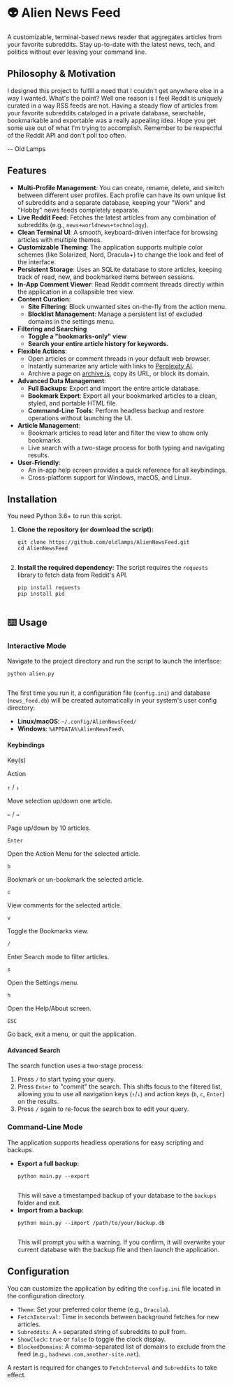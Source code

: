 # 👽 Alien News Feed

A customizable, terminal-based news reader that aggregates articles from your favorite subreddits. Stay up-to-date with the latest news, tech, and politics without ever leaving your command line.

## Philosophy & Motivation

I designed this project to fulfill a need that I couldn't get anywhere else in a way I wanted. What's the point? Well one reason is I feel Reddit is uniquely curated in a way RSS feeds are not. Having a steady flow of articles from your favorite subreddits cataloged in a private database, searchable, bookmarkable and exportable was a really appealing idea. Hope you get some use out of what I'm trying to accomplish. Remember to be respectful of the Reddit API and don't poll too often.

\-- Old Lamps

## Features

* **Multi-Profile Management**: You can create, rename, delete, and switch between different user profiles. Each profile can have its own unique list of subreddits and a separate database, keeping your "Work" and "Hobby" news feeds completely separate.
* **Live Reddit Feed**: Fetches the latest articles from any combination of subreddits (e.g., `news+worldnews+technology`).
* **Clean Terminal UI**: A smooth, keyboard-driven interface for browsing articles with multiple themes.
* **Customizable Theming**: The application supports multiple color schemes (like Solarized, Nord, Dracula+) to change the look and feel of the interface.
* **Persistent Storage**: Uses an SQLite database to store articles, keeping track of read, new, and bookmarked items between sessions.
* **In-App Comment Viewer**: Read Reddit comment threads directly within the application in a collapsible tree view.
* **Content Curation**:
  * **Site Filtering**: Block unwanted sites on-the-fly from the action menu.
  * **Blocklist Management**: Manage a persistent list of excluded domains in the settings menu.
* **Filtering and Searching**
   * **Toggle a "bookmarks-only" view**
   * **Search your entire article history for keywords.**
* **Flexible Actions**:
  * Open articles or comment threads in your default web browser.
  * Instantly summarize any article with links to [Perplexity AI](https://www.perplexity.ai/ "null").
  * Archive a page on [archive.is](https://archive.is "null"), copy its URL, or block its domain.
* **Advanced Data Management**:
  * **Full Backups**: Export and import the entire article database.
  * **Bookmark Export**: Export all your bookmarked articles to a clean, styled, and portable HTML file.
  * **Command-Line Tools**: Perform headless backup and restore operations without launching the UI.
* **Article Management**:
  * Bookmark articles to read later and filter the view to show only bookmarks.
  * Live search with a two-stage process for both typing and navigating results.
* **User-Friendly**:
  * An in-app help screen provides a quick reference for all keybindings.
  * Cross-platform support for Windows, macOS, and Linux.

## Installation

You need Python 3.6+ to run this script.

1. **Clone the repository (or download the script):**
   ```
   git clone https://github.com/oldlamps/AlienNewsFeed.git
   cd AlienNewsFeed


   ```
2. **Install the required dependency:** The script requires the `requests` library to fetch data from Reddit's API.
   ```
   pip install requests
   pip install pid


   ```

## ⌨️ Usage

### Interactive Mode

Navigate to the project directory and run the script to launch the interface:

```
python alien.py


```

The first time you run it, a configuration file (`config.ini`) and database (`news_feed.db`) will be created automatically in your system's user config directory:

* **Linux/macOS**: `~/.config/AlienNewsFeed/`
* **Windows**: `%APPDATA%\AlienNewsFeed\`

#### Keybindings

Key(s)

Action

`↑` / `↓`

Move selection up/down one article.

`←` / `→`

Page up/down by 10 articles.

`Enter`

Open the Action Menu for the selected article.

`b`

Bookmark or un-bookmark the selected article.

`c`

View comments for the selected article.

`v`

Toggle the Bookmarks view.

`/`

Enter Search mode to filter articles.

`s`

Open the Settings menu.

`h`

Open the Help/About screen.

`ESC`

Go back, exit a menu, or quit the application.

#### Advanced Search

The search function uses a two-stage process:

1. Press `/` to start typing your query.
2. Press `Enter` to "commit" the search. This shifts focus to the filtered list, allowing you to use all navigation keys (`↑`/`↓`) and action keys (`b`, `c`, `Enter`) on the results.
3. Press `/` again to re-focus the search box to edit your query.

### Command-Line Mode

The application supports headless operations for easy scripting and backups.

* **Export a full backup:**
  ```
  python main.py --export


  ```
  This will save a timestamped backup of your database to the `backups` folder and exit.
* **Import from a backup:**
  ```
  python main.py --import /path/to/your/backup.db


  ```
  This will prompt you with a warning. If you confirm, it will overwrite your current database with the backup file and then launch the application.

## Configuration

You can customize the application by editing the `config.ini` file located in the configuration directory.

* `Theme`: Set your preferred color theme (e.g., `Dracula`).
* `FetchInterval`: Time in seconds between background fetches for new articles.
* `Subreddits`: A `+` separated string of subreddits to pull from.
* `ShowClock`: `true` or `false` to toggle the clock display.
* `BlockedDomains`: A comma-separated list of domains to exclude from the feed (e.g., `badnews.com,another-site.net`).

A restart is required for changes to `FetchInterval` and `Subreddits` to take effect.
